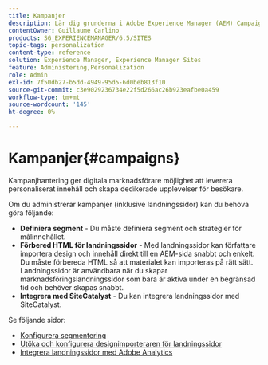```yaml
---
title: Kampanjer
description: Lär dig grunderna i Adobe Experience Manager (AEM) Campaigns.
contentOwner: Guillaume Carlino
products: SG_EXPERIENCEMANAGER/6.5/SITES
topic-tags: personalization
content-type: reference
solution: Experience Manager, Experience Manager Sites
feature: Administering,Personalization
role: Admin
exl-id: 7f50db27-b5dd-4949-95d5-6d0beb813f10
source-git-commit: c3e9029236734e22f5d266ac26b923eafbe0a459
workflow-type: tm+mt
source-wordcount: '145'
ht-degree: 0%

---
```


# Kampanjer{#campaigns}

Kampanjhantering ger digitala marknadsförare möjlighet att leverera personaliserat innehåll och skapa dedikerade upplevelser för besökare.

Om du administrerar kampanjer (inklusive landningssidor) kan du behöva göra följande:

* **Definiera segment** - Du måste definiera segment och strategier för målinnehållet.
* **Förbered HTML för landningssidor** - Med landningssidor kan författare importera design och innehåll direkt till en AEM-sida snabbt och enkelt. Du måste förbereda HTML så att materialet kan importeras på rätt sätt. Landningssidor är användbara när du skapar marknadsföringslandningssidor som bara är aktiva under en begränsad tid och behöver skapas snabbt.
* **Integrera med SiteCatalyst** - Du kan integrera landningssidor med SiteCatalyst.

Se följande sidor:

* [Konfigurera segmentering](/help/sites-administering/campaign-segmentation.md)
* [Utöka och konfigurera designimporteraren för landningssidor](/help/sites-administering/extending-the-design-importer-for-landingpages.md)
* [Integrera landningssidor med Adobe Analytics](/help/sites-administering/integrating-landing-pages-with-adobe-analytics.md)
